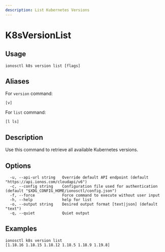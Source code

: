 ```yaml
---
description: List Kubernetes Versions
---
```


# K8sVersionList

## Usage

```text
ionosctl k8s version list [flags]
```

## Aliases

For `version` command:
```text
[v]
```

For `list` command:
```text
[l ls]
```

## Description

Use this command to retrieve all available Kubernetes versions.

## Options

```text
  -u, --api-url string   Override default API endpoint (default "https://api.ionos.com/cloudapi/v6")
  -c, --config string    Configuration file used for authentication (default "$XDG_CONFIG_HOME/ionosctl/config.json")
  -f, --force            Force command to execute without user input
  -h, --help             help for list
  -o, --output string    Desired output format [text|json] (default "text")
  -q, --quiet            Quiet output
```

## Examples

```text
ionosctl k8s version list 
[1.18.16 1.18.15 1.18.12 1.18.5 1.18.9 1.19.8]
```

